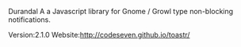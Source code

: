 Durandal
A a Javascript library for Gnome / Growl type non-blocking notifications.

Version:2.1.0
Website:http://codeseven.github.io/toastr/